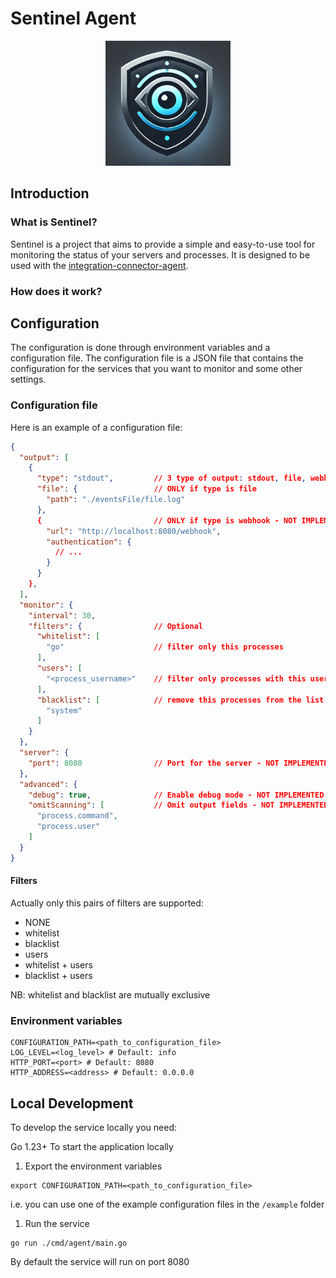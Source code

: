 # Sentinel Agent
<div align="center">
  <img src="sentinel.png" alt="Logo" style="width: 200px; height: auto;">
</div>

## Introduction
### What is Sentinel?

Sentinel is a project that aims to provide a simple and easy-to-use tool for monitoring the status of your servers and processes. It is designed to be used with the [integration-connector-agent](https://github.com/mia-platform/integration-connector-agent).

### How does it work?


## Configuration

The configuration is done through environment variables and a configuration file. The configuration file is a JSON file that contains the configuration for the services that you want to monitor and some other settings.

### Configuration file

Here is an example of a configuration file:

```json
{
  "output": [
    {
      "type": "stdout",         // 3 type of output: stdout, file, webhook
      "file": {                 // ONLY if type is file
        "path": "./eventsFile/file.log"
      },
      {                         // ONLY if type is webhook - NOT IMPLEMENTED
        "url": "http://localhost:8080/webhook",
        "authentication": {
          // ...
        } 
      }
    },
  ],
  "monitor": {
    "interval": 30,
    "filters": {                // Optional 
      "whitelist": [
        "go"                    // filter only this processes 
      ],
      "users": [
        "<process_username>"    // filter only processes with this username
      ],
      "blacklist": [            // remove this processes from the list
        "system"
      ]
    }
  },
  "server": {
    "port": 8080                // Port for the server - NOT IMPLEMENTED
  },
  "advanced": {
    "debug": true,              // Enable debug mode - NOT IMPLEMENTED
    "omitScanning": [           // Omit output fields - NOT IMPLEMENTED
      "process.command",
      "process.user"
    ]
  }
}
```

#### Filters
Actually only this pairs of filters are supported:
- NONE
- whitelist
- blacklist
- users
- whitelist + users
- blacklist + users

NB: whitelist and blacklist are mutually exclusive

### Environment variables

```env
CONFIGURATION_PATH=<path_to_configuration_file>
LOG_LEVEL=<log_level> # Default: info
HTTP_PORT=<port> # Default: 8080
HTTP_ADDRESS=<address> # Default: 0.0.0.0
```

## Local Development

To develop the service locally you need:

Go 1.23+
To start the application locally

1. Export the environment variables

```shell
export CONFIGURATION_PATH=<path_to_configuration_file>
```

i.e. you can use one of the example configuration files in the `/example` folder

1. Run the service

```shell
go run ./cmd/agent/main.go
```

By default the service will run on port 8080
